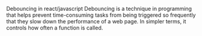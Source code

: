 Debouncing in react/javascript
Debouncing is a technique in programming that helps prevent time-consuming tasks from being triggered so frequently that they slow down the performance of a web page. In simpler terms, it controls how often a function is called.
